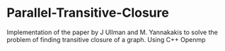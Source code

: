 # Parallel-Transitive-Closure

Implementation of the paper by J Ullman and M. Yannakakis to solve the problem of finding transitive closure of a graph.
Using
C++
Openmp

